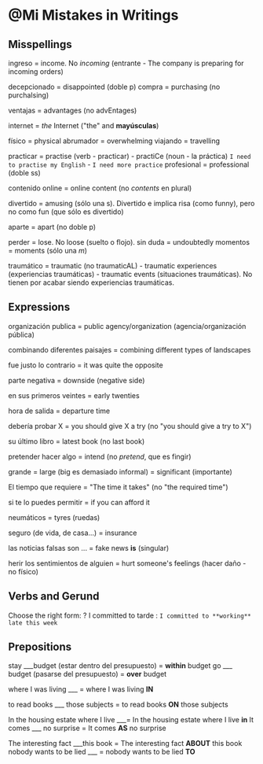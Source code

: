 # @Mi Mistakes in Writings


## Misspellings

ingreso = income. No _incoming_ (entrante - The company is preparing for incoming orders)

decepcionado = disappointed (doble p)
compra = purchasing (no purchaIsing)

ventajas = advantages (no advEntages)

internet = _the_ Internet ("the" and **mayúsculas**)

físico = physical
abrumador = overwhelming
viajando = travelling

practicar = practise (verb - practicar)
    - practiCe (noun - la práctica) `I need to practise my English` - `I need more practice`
profesional = professional (doble ss)

contenido online = online content (no _contents_ en plural)

divertido = amusing (sólo una s). Divertido e implica risa (como funny), pero no como fun (que sólo es divertido)

aparte = apart (no doble p)

perder = lose. No loose (suelto o flojo).
sin duda = undoubtedly
momentos = moments (sólo una _m_)

traumático
    = traumatic (no traumaticAL)
        - traumatic experiences (experiencias traumáticas)
        - traumatic events (situaciones traumáticas). No tienen por acabar siendo experiencias traumáticas.


## Expressions

organización publica = public agency/organization (agencia/organización pública)

combinando diferentes paisajes = combining different types of landscapes

fue justo lo contrario = it was quite the opposite

parte negativa = downside (negative side)

en sus primeros veintes = early twenties

hora de salida = departure time

debería probar X = you should give X a try (no "you should give a try to X")

su último libro = latest book (no last book)

pretender hacer algo = intend (no _pretend_, que es fingir)

grande
    = large (big es demasiado informal)
    = significant (importante)

El tiempo que requiere = "The time it takes" (no "the required time")

si te lo puedes permitir = if you can afford it

neumáticos = tyres (ruedas)

seguro (de vida, de casa...) = insurance

las noticias falsas son ... = fake news **is** (singular)

herir los sentimientos de alguien = hurt someone's feelings (hacer daño - no físico)

## Verbs and Gerund

Choose the right form:
    ? I committed to <trabajar> tarde : <ing> `I committed to **working** late this week`


## Prepositions

stay ___budget (estar dentro del presupuesto) = **within** budget
go ___ budget (pasarse del presupuesto) = **over** budget

where I was living ___ = where I was living **IN**

to read books ___ those subjects = to read books **ON** those subjects

In the housing estate where I live ___= In the housing estate where I live **in**
It comes ___ no surprise = It comes **AS** no surprise

The interesting fact ___this book = The interesting fact **ABOUT** this book
nobody wants to be lied ___ = nobody wants to be lied **TO**
